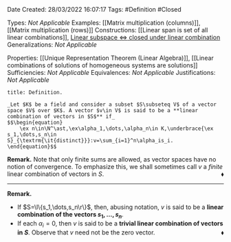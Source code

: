 <br />
<br />

Date Created: 28/03/2022 16:07:17
Tags: #Definition #Closed 

Types: _Not Applicable_
Examples: [[Matrix multiplication (columns)]], [[Matrix multiplication (rows)]]
Constructions: [[Linear span is set of all linear combinations]], [Linear subspace $\Leftrightarrow$ closed under linear combination](Linear%20subspace%20iff%20closed%20under%20linear%20combination.md)
Generalizations: _Not Applicable_

Properties: [[Unique Representation Theorem (Linear Algebra)]], [[Linear combinations of solutions of homogeneous systems are solutions]]
Sufficiencies: _Not Applicable_
Equivalences: _Not Applicable_
Justifications: _Not Applicable_

``` ad-Definition
title: Definition.

_Let $K$ be a field and consider a subset $S\subseteq V$ of a vector space $V$ over $K$. A vector $v\in V$ is said to be a **linear combination of vectors in $S$** if_
$$\begin{equation}
    \ex n\in\N^\ast,\ex\alpha_1,\dots,\alpha_n\in K,\underbrace{\ex s_1,\dots,s_n\in S}_{\textrm{\it{distinct}}}:v=\sum_{i=1}^n\alpha_is_i.
\end{equation}$$

```

**Remark.** Note that only finite sums are allowed, as vector spaces have no notion of convergence. To emphasize this, we shall sometimes call $v$ a _finite_ linear combination of vectors in $S$.<span style="float:right;">$\blacklozenge$</span>

---

**Remark.**
* If $S=\l\{s_1,\dots,s_n\r\}$, then, abusing notation, $v$ is said to be a **linear combination of the vectors $s_1,\dots,s_n$**.
* If each $\alpha_i=0$, then $v$ is said to be a **trivial linear combination of vectors in $S$**. Observe that $v$ need not be the zero vector.<span style="float:right;">$\blacklozenge$</span>
